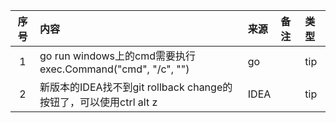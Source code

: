 | 序号 | 内容                                                             | 来源                | 备注 | 类型  |
|:--:|:---------------------------------------------------------------|:------------------|:---|:----|
|1| go run windows上的cmd需要执行 exec.Command("cmd", "/c", "<command>") | go | | tip |
|2| 新版本的IDEA找不到git rollback change的按钮了，可以使用ctrl alt z | IDEA | | tip |